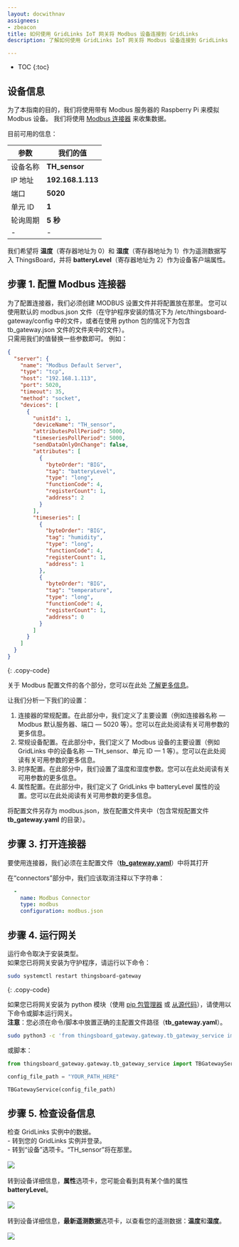 ```yaml
---
layout: docwithnav
assignees:
- zbeacon
title: 如何使用 GridLinks IoT 网关将 Modbus 设备连接到 GridLinks
description: 了解如何使用 GridLinks IoT 网关将 Modbus 设备连接到 GridLinks

---
```


* TOC
{:toc}

## 设备信息

为了本指南的目的，我们将使用带有 Modbus 服务器的 Raspberry Pi 来模拟 Modbus 设备。
我们将使用 [Modbus 连接器](/docs/iot-gateway/config/modbus/) 来收集数据。

目前可用的信息：


| 参数     | 我们的值            |
|-|-|
| 设备名称   | **TH_sensor**        |
| IP 地址    | **192.168.1.113**    |
| 端口          | **5020**             |
| 单元 ID       | **1**                |
| 轮询周期   | **5 秒**        | 
|-|-|

我们希望将 **温度**（寄存器地址为 0）和 **湿度**（寄存器地址为 1）作为遥测数据写入 ThingsBoard，并将 **batteryLevel**（寄存器地址为 2）作为设备客户端属性。      



## 步骤 1. 配置 Modbus 连接器

为了配置连接器，我们必须创建 MODBUS 设置文件并将配置放在那里。
您可以使用默认的 modbus.json 文件（在守护程序安装的情况下为 /etc/thingsboard-gateway/config 中的文件，或者在使用 python 包的情况下为包含 tb_gateway.json 文件的文件夹中的文件）。  
只需用我们的值替换一些参数即可。
例如：

```json
{
  "server": {
    "name": "Modbus Default Server",
    "type": "tcp",
    "host": "192.168.1.113",
    "port": 5020,
    "timeout": 35,
    "method": "socket",
    "devices": [
      {
        "unitId": 1,
        "deviceName": "TH_sensor",
        "attributesPollPeriod": 5000,
        "timeseriesPollPeriod": 5000,
        "sendDataOnlyOnChange": false,
        "attributes": [
          {
            "byteOrder": "BIG",
            "tag": "batteryLevel",
            "type": "long",
            "functionCode": 4,
            "registerCount": 1,
            "address": 2
          }
        ],
        "timeseries": [
          {
            "byteOrder": "BIG",
            "tag": "humidity",
            "type": "long",
            "functionCode": 4,
            "registerCount": 1,
            "address": 1
          },
          {
            "byteOrder": "BIG",
            "tag": "temperature",
            "type": "long",
            "functionCode": 4,
            "registerCount": 1,
            "address": 0
          }
        ]
      }
    ]
  }
}
```
{: .copy-code}

  
关于 Modbus 配置文件的各个部分，您可以在此处 [了解更多信息](/docs/iot-gateway/config/modbus/)。  

让我们分析一下我们的设置：

1. 连接器的常规配置。在此部分中，我们定义了主要设置（例如连接器名称 — Modbus 默认服务器、端口 — 5020 等）。您可以在此处阅读有关可用参数的更多信息。
2. 常规设备配置。在此部分中，我们定义了 Modbus 设备的主要设置（例如 GridLinks 中的设备名称 — TH_sensor、单元 ID — 1 等）。您可以在此处阅读有关可用参数的更多信息。
3. 时序配置。在此部分中，我们设置了温度和湿度参数。您可以在此处阅读有关可用参数的更多信息。
4. 属性配置。在此部分中，我们定义了 GridLinks 中 batteryLevel 属性的设置。您可以在此处阅读有关可用参数的更多信息。

将配置文件另存为 modbus.json，放在配置文件夹中（包含常规配置文件 **tb_gateway.yaml** 的目录）。  

## 步骤 3. 打开连接器

要使用连接器，我们必须在主配置文件（**[tb_gateway.yaml](/docs/iot-gateway/configuration/#connectors-configuration)**）中将其打开

在“connectors”部分中，我们应该取消注释以下字符串：

```yaml
  -
    name: Modbus Connector
    type: modbus
    configuration: modbus.json
```

## 步骤 4. 运行网关
  
运行命令取决于安装类型。  
如果您已将网关安装为守护程序，请运行以下命令：  
```bash
sudo systemctl restart thingsboard-gateway
```  
{: .copy-code}

如果您已将网关安装为 python 模块（使用 [pip 包管理器](/docs/iot-gateway/install/pip-installation/) 或 [从源代码](/docs/iot-gateway/install/source-installation/)），请使用以下命令或脚本运行网关。  
**注意**：您必须在命令/脚本中放置正确的主配置文件路径（**tb_gateway.yaml**）。  

```bash
sudo python3 -c 'from thingsboard_gateway.gateway.tb_gateway_service import TBGatewayService; TBGatewayService("YOUR_PATH_HERE")'
```

或脚本：

```python
from thingsboard_gateway.gateway.tb_gateway_service import TBGatewayService 

config_file_path = "YOUR_PATH_HERE"

TBGatewayService(config_file_path)
```

## 步骤 5. 检查设备信息

检查 GridLinks 实例中的数据。  
    - 转到您的 GridLinks 实例并登录。  
    - 转到“设备”选项卡。“TH_sensor”将在那里。
    <br>    
    ![](/images/gateway/gateway-modbus-device-added.png)
<br><br>
转到设备详细信息，**属性**选项卡，您可能会看到具有某个值的属性 **batteryLevel**。  
<br>
![](/images/gateway/modbus-device-client-attribute.png)
<br><br>
转到设备详细信息，**最新遥测数据**选项卡，以查看您的遥测数据：**温度**和**湿度**。  
<br>
![](/images/gateway/modbus-device-telemetry.png)